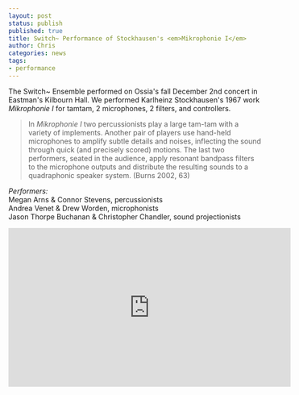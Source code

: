 ```yaml
---
layout: post
status: publish
published: true
title: Switch~ Performance of Stockhausen's <em>Mikrophonie I</em>
author: Chris
categories: news
tags:
- performance
---
```

The Switch~ Ensemble performed on Ossia's fall December 2nd concert in Eastman's Kilbourn Hall. We performed Karlheinz Stockhausen's 1967 work *Mikrophonie I* for tamtam, 2 microphones, 2 filters, and controllers.

> In *Mikrophonie I* two percussionists play a large tam-tam with a variety of implements. Another pair of players use hand-held microphones to amplify subtle details and noises, inflecting the sound through quick (and precisely scored) motions. The last two performers, seated in the audience, apply resonant bandpass filters to the microphone outputs and distribute the resulting sounds to a quadraphonic speaker system. (Burns 2002, 63)

*Performers:*  
Megan Arns & Connor Stevens, percussionists  
Andrea Venet & Drew Worden, microphonists  
Jason Thorpe Buchanan & Christopher Chandler, sound projectionists

<div class="text-xs-center">
  <iframe width="560" height="315" src="https://www.youtube.com/embed/8hw8AIKz1LE" frameborder="0" allowfullscreen></iframe>
</div>
